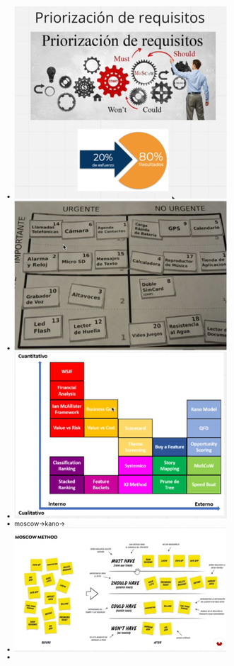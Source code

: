 - ![image.png](../assets/image_1730230065960_0.png)
- ![image.png](../assets/image_1730230098253_0.png)
- ![image.png](../assets/image_1730230137564_0.png)
- moscow->kano->
- ![image.png](../assets/image_1730817537791_0.png)
-